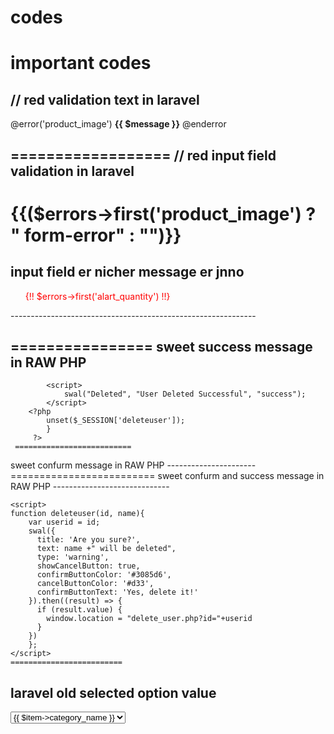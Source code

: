 # codes
important codes
=====================
// red validation text in laravel
---------------------------------

@error('product_image')
  <span class="invalid-feedback text-danger">
        <strong>{{ $message }}</strong>
  </span>
  @enderror
  
  ==================
  // red input field validation in laravel
  -----------------------------------------
  
  <style>
    .form-error {
        border: 2px solid #e74c3c;
    }
</style>
  
  {{($errors->first('product_image') ? " form-error" : "")}}
  =============================
  input field er nicher message er jnno
  --------------------------------------------------------------
   <ul><span style="color:red;">{!! $errors->first('alart_quantity') !!}</span></ul>
   -------------------------------------------------------------
  
 ================
 sweet success message in RAW PHP
 --------------------
 <?php if (isset($_SESSION['deleteuser'])) { ?>			
			<script>
				swal("Deleted", "User Deleted Successful", "success");
			</script>
		<?php 
			unset($_SESSION['deleteuser']);
			}
		 ?>
     ==========================
   sweet confurm message in RAW PHP
     ----------------------
     <script>
	function deleteuser(id, name){
		var userid = id;
		swal({
		  title: 'Are you sure?',
		  text: name +" will be deleted",
		  type: 'warning',
		  showCancelButton: true,			
		  confirmButtonColor: '#3085d6',
		  cancelButtonColor: '#d33',
		  confirmButtonText: 'Yes, delete it!'
		}).then((result) => {
		  if (result.value) {
			window.location = "delete_user.php?id="+userid
		  }
		})
		};
	</script>
    =========================
  sweet confurm and success message in RAW PHP
    -----------------------------
    <?php if (isset($_SESSION['deleteuser'])) { ?>			
		<script>
			swal("Deleted", "User Deleted Successful", "success");
		</script>
	<?php 
		unset($_SESSION['deleteuser']);
		}
	 ?>

	<script>
	function deleteuser(id, name){
		var userid = id;
		swal({
		  title: 'Are you sure?',
		  text: name +" will be deleted",
		  type: 'warning',
		  showCancelButton: true,			
		  confirmButtonColor: '#3085d6',
		  cancelButtonColor: '#d33',
		  confirmButtonText: 'Yes, delete it!'
		}).then((result) => {
		  if (result.value) {
			window.location = "delete_user.php?id="+userid
		  }
		})
		};
	</script>
    =========================
   laravel old selected option value 
   ------------------------
   <select name="category_id" id="exampleInputEmail1" class="form-control">
	<option value="">Select One</option>
	@foreach ($allCategory as $item)
	@if (old('category_id')==$item->id )
    <option value="{{ $item->id }}" selected>{{ $item->category_name }}</option>
	@else
	<option value="{{ $item->id }}">{{ $item->category_name }}</option>

	@endif

	@endforeach
    </select> 
    =====================
  image load when image selected by tariq sir cit
    ---------------------------
    <img id="blah" width="250" height="250" />

    <input type="file" onchange="document.getElementById('blah').src = window.URL.createObjectURL(this.files[0])">
    
 anther image load when image selected
 -----------------------------------
     <input type="file" name="photo" class="form-control mb-2" id="image" onchange="loadfile(event)">
       <img src="" id="preimage" width="200" height="200" alt="">
     <script type="text/javascript">
	function loadfile(event) {
	var output=document.getElementById('preimage');
	output.src=URL.createObjectURL(event.target.files[0]);
	}
	</script>
=======================================
sweet alert
-----------------
$(document).on("click", "#delete", function (e) {
    e.preventDefault();
    var link = $(this).attr("href");

    Swal.fire({
  title: 'Are you sure?',
  text: "You won't be able to revert this!",
  icon: 'question',
  showCancelButton: true,
  confirmButtonColor: '#3085d6',
  cancelButtonColor: '#d33',
  confirmButtonText: 'Yes, delete it!'
}).then((result) => {
  if (result.value) {
      window.location.href = link;
    Swal.fire(
      'Deleted!',
      'Your file has been deleted.',
      'success'
    )
  }else{
    Swal.fire(
      'Cancelled!',
      'Your imaginary file is safe.',
      'error'
    )
  }
});

});
    
    
    
    
    
    
    
    
    
    
    
    
    
    
    
    
    
    
    
    
    
    
